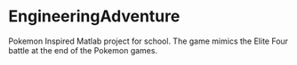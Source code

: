 # EngineeringAdventure
Pokemon Inspired Matlab project for school. The game mimics the Elite Four battle at the end of the Pokemon games.
